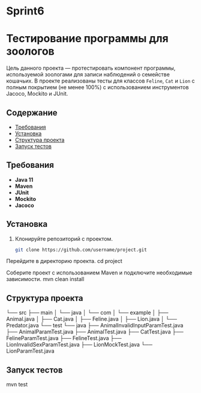 # Sprint6
# Тестирование программы для зоологов

Цель данного проекта — протестировать компонент программы, используемой зоологами для записи наблюдений о семействе кошачьих. В проекте реализованы тесты для классов `Feline`, `Cat` и `Lion` с полным покрытием (не менее 100%) с использованием инструментов Jacoco, Mockito и JUnit.

## Содержание

- [Требования](#требования)
- [Установка](#установка)
- [Структура проекта](#структура-проекта)
- [Запуск тестов](#запуск-тестов)

## Требования

- **Java 11**
- **Maven**
- **JUnit**
- **Mockito**
- **Jacoco**

## Установка

1. Клонируйте репозиторий с проектом.

   ```bash
   git clone https://github.com/username/project.git
Перейдите в директорию проекта.
cd project

Соберите проект с использованием Maven и подключите необходимые зависимости.
mvn clean install

## Структура проекта
   
└── src
    ├── main
    │   └── java
    │       └── com
    │           └── example
    │               ├── Animal.java
    │               ├── Cat.java
    │               ├── Feline.java
    │               ├── Lion.java
    │               └── Predator.java
    └── test
        └── java
            ├── AnimalInvalidInputParamTest.java
            ├── AnimalParamTest.java
            ├── AnimalTest.java
            ├── CatTest.java
            ├── FelineParamTest.java
            ├── FelineTest.java
            ├── LionInvalidSexParamTest.java
            ├── LionMockTest.java
            └── LionParamTest.java

## Запуск тестов

mvn test
